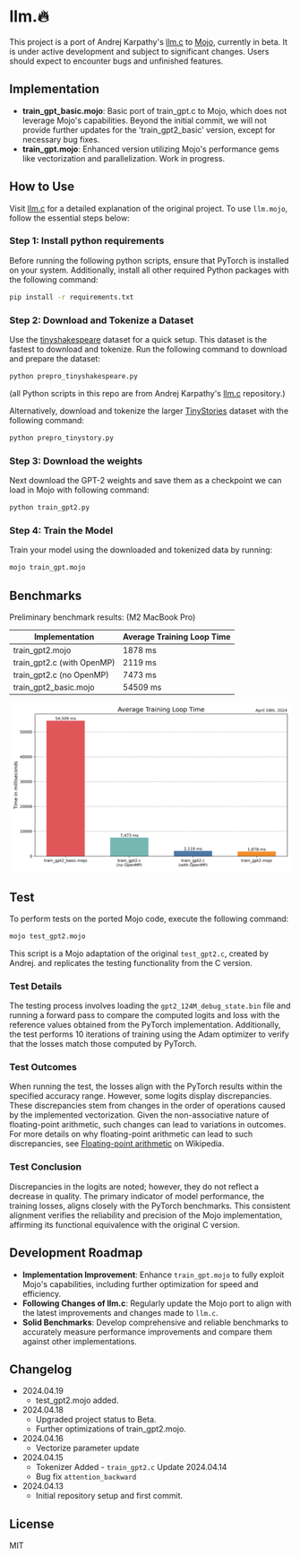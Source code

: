 # llm.🔥

This project is a port of Andrej Karpathy's [llm.c](https://github.com/karpathy/llm.c) to [Mojo](https://docs.modular.com/mojo), currently in beta. It is under active development and subject to significant changes. Users should expect to encounter bugs and unfinished features.

## Implementation

- **train_gpt_basic.mojo**: Basic port of train_gpt.c to Mojo, which does not leverage Mojo's capabilities. Beyond the initial commit, we will not provide further updates for the 'train_gpt2_basic' version, except for necessary bug fixes.
- **train_gpt.mojo**: Enhanced version utilizing Mojo's performance gems like vectorization and parallelization. Work in progress.

## How to Use

Visit [llm.c](https://github.com/karpathy/llm.c) for a detailed explanation of the original project. To use `llm.mojo`, follow the essential steps below:

### Step 1: Install python requirements

Before running the following python scripts, ensure that PyTorch is installed on your system. Additionally, install all other required Python packages with the following command:

```bash
pip install -r requirements.txt
```

### Step 2: Download and Tokenize a Dataset

Use the [tinyshakespeare](https://raw.githubusercontent.com/karpathy/char-rnn/master/data/tinyshakespeare/input.txt) dataset for a quick setup. This dataset is the fastest to download and tokenize. Run the following command to download and prepare the dataset:

```bash
python prepro_tinyshakespeare.py
```

(all Python scripts in this repo are from Andrej Karpathy's [llm.c](https://github.com/karpathy/llm.c) repository.)

Alternatively, download and tokenize the larger [TinyStories](https://huggingface.co/datasets/roneneldan/TinyStories) dataset with the following command:

```bash
python prepro_tinystory.py
```

### Step 3: Download the weights

Next download the GPT-2 weights and save them as a checkpoint we can load in Mojo with following command:

```bash
python train_gpt2.py
```

### Step 4: Train the Model

Train your model using the downloaded and tokenized data by running:

 ```bash
 mojo train_gpt.mojo
 ```

## Benchmarks

Preliminary benchmark results: (M2 MacBook Pro)

| Implementation             | Average Training Loop Time |
|----------------------------|----------------------------|
| train_gpt2.mojo             | 1878 ms                    |
| train_gpt2.c (with OpenMP)  | 2119 ms                    |
| train_gpt2.c  (no OpenMP)   | 7473 ms                    |
| train_gpt2_basic.mojo       | 54509 ms                   |

!['Training Loop Times'](imgs/training_loop_times_chart.png)


## Test

To perform tests on the ported Mojo code, execute the following command:

```bash
mojo test_gpt2.mojo
```

This script is a Mojo adaptation of the original `test_gpt2.c`, created by Andrej. and replicates the testing functionality from the C version.

### Test Details

The testing process involves loading the `gpt2_124M_debug_state.bin` file and running a forward pass to compare the computed logits and loss with the reference values obtained from the PyTorch implementation. Additionally, the test performs 10 iterations of training using the Adam optimizer to verify that the losses match those computed by PyTorch.

### Test Outcomes

When running the test, the losses align with the PyTorch results within the specified accuracy range. However, some logits display discrepancies. These discrepancies stem from changes in the order of operations caused by the implemented vectorization. Given the non-associative nature of floating-point arithmetic, such changes can lead to variations in outcomes. For more details on why floating-point arithmetic can lead to such discrepancies, see [Floating-point arithmetic](https://en.wikipedia.org/wiki/Floating-point_arithmetic) on Wikipedia.

### Test Conclusion

Discrepancies in the logits are noted; however, they do not reflect a decrease in quality. The primary indicator of model performance, the training losses, aligns closely with the PyTorch benchmarks. This consistent alignment verifies the reliability and precision of the Mojo implementation, affirming its functional equivalence with the original C version.

## Development Roadmap

- **Implementation Improvement**: Enhance `train_gpt.mojo` to fully exploit Mojo's capabilities, including further optimization for speed and efficiency.
- **Following Changes of llm.c**: Regularly update the Mojo port to align with the latest improvements and changes made to `llm.c`.
- **Solid Benchmarks**: Develop comprehensive and reliable benchmarks to accurately measure performance improvements and compare them against other implementations.
  
## Changelog

- 2024.04.19
  - test_gpt2.mojo added.
- 2024.04.18
  - Upgraded project status to Beta.
  - Further optimizations of train_gpt2.mojo.
- 2024.04.16
  - Vectorize parameter update
- 2024.04.15
  - Tokenizer Added - `train_gpt2.c` Update 2024.04.14
  - Bug fix `attention_backward`
- 2024.04.13
  - Initial repository setup and first commit.

## License

MIT
